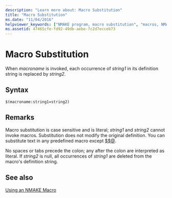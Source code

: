 ```yaml
---
description: "Learn more about: Macro Substitution"
title: "Macro Substitution"
ms.date: "11/04/2016"
helpviewer_keywords: ["NMAKE program, macro substitution", "macros, NMAKE", "substitution macros in NMAKE"]
ms.assetid: 47465cfe-fd92-49db-aebe-7c2d7ecceb73
---
```

# Macro Substitution

When *macroname* is invoked, each occurrence of *string1* in its definition string is replaced by *string2*.

## Syntax

```
$(macroname:string1=string2)
```

## Remarks

Macro substitution is case sensitive and is literal; *string1* and *string2* cannot invoke macros. Substitution does not modify the original definition. You can substitute text in any predefined macro except [$$@](filename-macros.md).

No spaces or tabs precede the colon; any after the colon are interpreted as literal. If *string2* is null, all occurrences of *string1* are deleted from the macro's definition string.

## See also

[Using an NMAKE Macro](using-an-nmake-macro.md)
